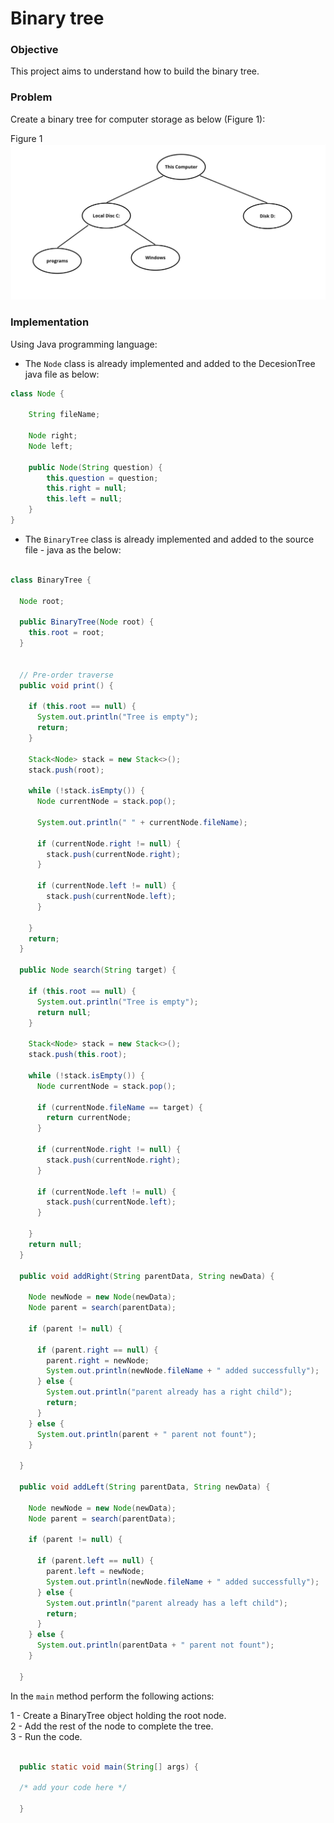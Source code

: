 # Binary tree
   
### Objective
This project aims to understand how to build the binary tree.
  
### Problem  
Create a binary tree for computer storage as below (Figure 1):
  
  
Figure 1    
<img width="910" alt="Introduction to Arrays-01" src="https://github.com/SAFCSP-Team/data-structures-and-algorithms-bootcamp/blob/main/data-structures-and-algorithms-101/02-data-structures/05-tree/images/Binary-tree-project.jpg">
  
  
### Implementation  
Using Java programming language: 
  
- The `Node` class is already implemented and added to the DecesionTree java file as below:  
```java
class Node {

    String fileName;

    Node right;
    Node left;

    public Node(String question) {
        this.question = question;
        this.right = null;
        this.left = null;
    }
}

```


- The `BinaryTree` class is already implemented and added to the source file - java as the below:

```java

class BinaryTree {

  Node root;

  public BinaryTree(Node root) {
    this.root = root;
  }


  // Pre-order traverse
  public void print() {

    if (this.root == null) {
      System.out.println("Tree is empty");
      return;
    }

    Stack<Node> stack = new Stack<>();
    stack.push(root);

    while (!stack.isEmpty()) {
      Node currentNode = stack.pop();

      System.out.println(" " + currentNode.fileName);

      if (currentNode.right != null) {
        stack.push(currentNode.right);
      }

      if (currentNode.left != null) {
        stack.push(currentNode.left);
      }

    }
    return;
  }

  public Node search(String target) {

    if (this.root == null) {
      System.out.println("Tree is empty");
      return null;
    }

    Stack<Node> stack = new Stack<>();
    stack.push(this.root);

    while (!stack.isEmpty()) {
      Node currentNode = stack.pop();

      if (currentNode.fileName == target) {
        return currentNode;
      }

      if (currentNode.right != null) {
        stack.push(currentNode.right);
      }

      if (currentNode.left != null) {
        stack.push(currentNode.left);
      }

    }
    return null;
  }

  public void addRight(String parentData, String newData) {

    Node newNode = new Node(newData);
    Node parent = search(parentData);

    if (parent != null) {

      if (parent.right == null) {
        parent.right = newNode;
        System.out.println(newNode.fileName + " added successfully");
      } else {
        System.out.println("parent already has a right child");
        return;
      }
    } else {
      System.out.println(parent + " parent not fount");
    }

  }

  public void addLeft(String parentData, String newData) {

    Node newNode = new Node(newData);
    Node parent = search(parentData);

    if (parent != null) {

      if (parent.left == null) {
        parent.left = newNode;
        System.out.println(newNode.fileName + " added successfully");
      } else {
        System.out.println("parent already has a left child");
        return;
      }
    } else {
      System.out.println(parentData + " parent not fount");
    }

  }

```  
  
In the `main` method perform the following actions:

1 - Create a BinaryTree object holding the root node.   
2 - Add the rest of the node to complete the tree.     
3 - Run the code.

```java

  public static void main(String[] args) {

  /* add your code here */

  }


```
